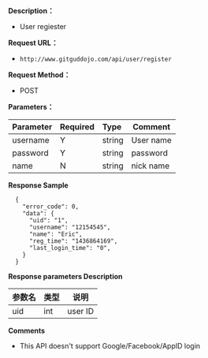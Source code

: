 **Description：** 

- User regiester

**Request URL：** 
- ` http://www.gitguddojo.com/api/user/register `
  
**Request Method：**
- POST 

**Parameters：** 

|Parameter|Required|Type|Comment|
|:----    |:---|:----- |-----   |
|username |Y  |string | User name   |
|password |Y  |string | password    |
|name     |N  |string | nick name    |

 **Response Sample**

``` 
  {
    "error_code": 0,
    "data": {
      "uid": "1",
      "username": "12154545",
      "name": "Eric",
      "reg_time": "1436864169",
      "last_login_time": "0",
    }
  }
```

 **Response parameters Description** 

|参数名|类型|说明|
|:-----  |:-----|-----                           |
|uid |int   |user ID  |

 **Comments** 

- This API doesn't support Google/Facebook/AppID login


